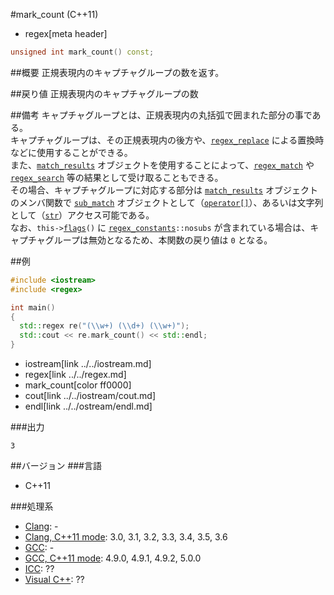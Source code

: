 #mark_count (C++11)
* regex[meta header]

```cpp
unsigned int mark_count() const;
```

##概要
正規表現内のキャプチャグループの数を返す。


##戻り値
正規表現内のキャプチャグループの数


##備考
キャプチャグループとは、正規表現内の丸括弧で囲まれた部分の事である。  
キャプチャグループは、その正規表現内の後方や、[`regex_replace`](../regex_replace.md) による置換時などに使用することができる。  
また、[`match_results`](../match_results.md) オブジェクトを使用することによって、[`regex_match`](../regex_match.md) や [`regex_search`](../regex_search.md) 等の結果として受け取ることもできる。  
その場合、キャプチャグループに対応する部分は [`match_results`](../match_results.md) オブジェクトのメンバ関数で [`sub_match`](../sub_match.md) オブジェクトとして（[`operator[]`](../match_results/op_at.md)）、あるいは文字列として（[`str`](../match_results/str.md)）アクセス可能である。  
なお、`this->`[`flags`](flags.md)`()` に [`regex_constants`](../regex_constants.md.nolink)`::nosubs` が含まれている場合は、キャプチャグループは無効となるため、本関数の戻り値は `0` となる。


##例
```cpp
#include <iostream>
#include <regex>

int main()
{
  std::regex re("(\\w+) (\\d+) (\\w+)");
  std::cout << re.mark_count() << std::endl;
}
```
* iostream[link ../../iostream.md]
* regex[link ../../regex.md]
* mark_count[color ff0000]
* cout[link ../../iostream/cout.md]
* endl[link ../../ostream/endl.md]

###出力
```
3
```


##バージョン
###言語
- C++11

###処理系
- [Clang](/implementation.md#clang): -
- [Clang, C++11 mode](/implementation.md#clang): 3.0, 3.1, 3.2, 3.3, 3.4, 3.5, 3.6
- [GCC](/implementation.md#gcc): -
- [GCC, C++11 mode](/implementation.md#gcc): 4.9.0, 4.9.1, 4.9.2, 5.0.0
- [ICC](/implementation.md#icc): ??
- [Visual C++](/implementation.md#visual_cpp): ??
